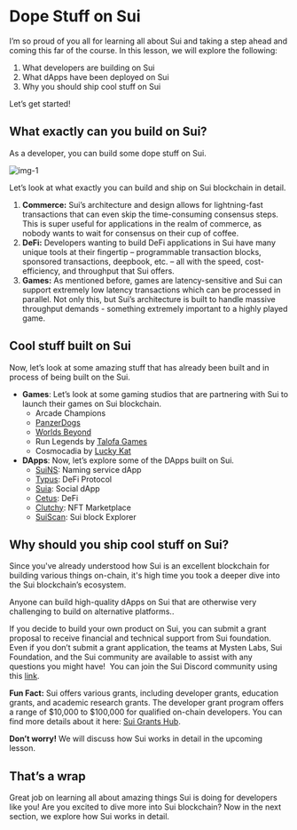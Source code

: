 # Dope Stuff on Sui

I’m so proud of you all for learning all about Sui and taking a step ahead and coming this far of the course. In this lesson, we will explore the following:

1. What developers are building on Sui
2. What dApps have been deployed on Sui
3. Why you should ship cool stuff on Sui

Let’s get started!

## What exactly can you build on Sui?

As a developer, you can build some dope stuff on Sui.

![img-1](https://github.com/0xmetaschool/Learning-Projects/blob/main/assests_for_all/assets_for_sui_c1/Dope%20Stuff%20on%20Sui/image.png?raw=true)

Let’s look at what exactly you can build and ship on Sui blockchain in detail.

1. **Commerce:** Sui’s architecture and design allows for lightning-fast transactions that can even skip the time-consuming consensus steps. This is super useful for applications in the realm of commerce, as nobody wants to wait for consensus on their cup of coffee.
2. **DeFi:** Developers wanting to build DeFi applications in Sui have many unique tools at their fingertip – programmable transaction blocks, sponsored transactions, deepbook, etc. – all with the speed, cost-efficiency, and throughput that Sui offers.
3. **Games:** As mentioned before, games are latency-sensitive and Sui can support extremely low latency transactions which can be processed in parallel. Not only this, but Sui’s architecture is built to handle massive throughput demands - something extremely important to a highly played game.

## Cool stuff built on Sui

Now, let’s look at some amazing stuff that has already been built and in process of being built on the Sui.

- **Games**: Let’s look at some gaming studios that are partnering with Sui to launch their games on Sui blockchain.
    - Arcade Champions
    - [PanzerDogs](https://play.panzerdogs.io/)
    - [Worlds Beyond](https://worldsbeyondnft.com/)
    - Run Legends by [Talofa Games](https://www.talofagames.com/)
    - Cosmocadia by [Lucky Kat](https://www.lucky-kat.com/)
- **DApps**: Now, let’s explore some of the DApps built on Sui.
    - [SuiNS](https://suins.io/): Naming service dApp
    - [Typus](https://typus.finance/): DeFi Protocol
    - [Suia](https://suia.io/): Social dApp
    - [Cetus](https://www.cetus.zone/): DeFi
    - [Clutchy](https://clutchy.io/marketplace): NFT Marketplace
    - [SuiScan](https://suiscan.xyz/mainnet/home): Sui block Explorer

## Why should you ship cool stuff on Sui?

Since you've already understood how Sui is an excellent blockchain for building various things on-chain, it's high time you took a deeper dive into the Sui blockchain’s ecosystem.

Anyone can build high-quality dApps on Sui that are otherwise very challenging to build on alternative platforms..

If you decide to build your own product on Sui, you can submit a grant proposal to receive financial and technical support from Sui foundation. Even if you don’t submit a grant application, the teams at Mysten Labs, Sui Foundation, and the Sui community are available to assist with any questions you might have!  You can join the Sui Discord community using this [link](https://discord.com/invite/sui).

**Fun Fact:** Sui offers various grants, including developer grants, education grants, and academic research grants. The developer grant program offers a range of $10,000 to $100,000 for qualified on-chain developers. You can find more details about it here: [Sui Grants Hub](https://sui.io/grants-hub).

**Don’t worry!** We will discuss how Sui works in detail in the upcoming lesson.

## That’s a wrap

Great job on learning all about amazing things Sui is doing for developers like you! Are you excited to dive more into Sui blockchain? Now in the next section, we explore how Sui works in detail.